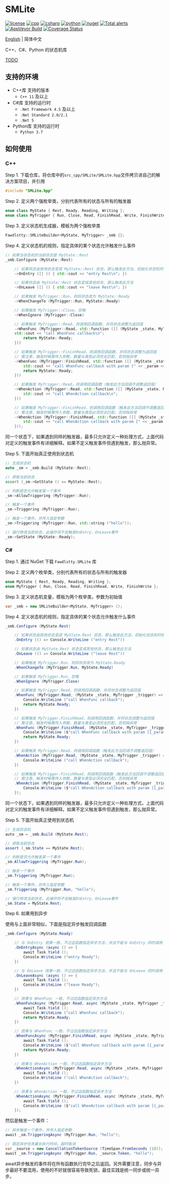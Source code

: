 # SMLite

[![license](https://img.shields.io/github/license/fawdlstty/SMLite?color=09f)](./LICENSE)
[![cpp](https://img.shields.io/lgtm/grade/cpp/github/fawdlstty/SMLite)](https://lgtm.com/projects/g/fawdlstty/SMLite)
[![csharp](https://img.shields.io/lgtm/grade/csharp/github/fawdlstty/SMLite)](https://lgtm.com/projects/g/fawdlstty/SMLite)
[![python](https://img.shields.io/lgtm/grade/python/github/fawdlstty/SMLite)](https://lgtm.com/projects/g/fawdlstty/SMLite)
[![nuget](https://img.shields.io/nuget/dt/Fawdlstty.SMLite?label=nuget%20downloads)](https://www.nuget.org/packages/Fawdlstty.SMLite)
[![Total alerts](https://img.shields.io/lgtm/alerts/g/fawdlstty/SMLite.svg?logo=lgtm)](https://lgtm.com/projects/g/fawdlstty/SMLite/alerts/)
[![AppVeyor Build](https://img.shields.io/appveyor/build/fawdlstty/SMLite)](https://ci.appveyor.com/project/fawdlstty/SMLite)
[![Coverage Status](https://coveralls.io/repos/github/fawdlstty/SMLite/badge.svg)](https://coveralls.io/github/fawdlstty/SMLite)

[English](./README.md) | 简体中文

C++、C#、Python 的状态机库

[TODO](./TODO.md)

## 支持的环境

- C++库 支持的版本
    + `C++ 11` 及以上
- C#库 支持的运行时
    + `.Net Framework 4.5` 及以上
    + `.Net Standard 2.0/2.1`
    + `.Net 5`
- Python库 支持的运行时
    + `Python 3.7`

## 如何使用

### C++

Step 1. 下载仓库，将仓库中的`src_cpp/SMLite/SMLite.hpp`文件拷贝进自己的解决方案项目，并引用

```cpp
#include "SMLite.hpp"
```

Step 2. 定义两个强枚举类，分别代表所有的状态与所有的触发器

```cpp
enum class MyState { Rest, Ready, Reading, Writing };
enum class MyTrigger { Run, Close, Read, FinishRead, Write, FinishWrite };
```

Step 3. 定义状态机生成器，模板为两个强枚举类

```cpp
Fawdlstty::SMLiteBuilder<MyState, MyTrigger> _smb {};
```

Step 4. 定义状态机的规则，指定具体的某个状态允许触发什么事件

```cpp
// 如果当状态机的当前状态是 MyState::Rest
_smb.Configure (MyState::Rest)

    // 如果状态由其他状态变成 MyState::Rest 状态，那么触发此方法，初始化状态机时指定的初始值不触发此方法
    ->OnEntry ([] () { std::cout << "entry Rest\n"; })

    // 如果状态由 MyState::Rest 状态变成其他状态，那么触发此方法
    ->OnLeave ([] () { std::cout << "leave Rest\n"; })

    // 如果触发 MyTrigger::Run，则将状态改为 MyState::Ready
    ->WhenChangeTo (MyTrigger::Run, MyState::Ready)

    // 如果触发 MyTrigger::Close，忽略
    ->WhenIgnore (MyTrigger::Close)

    // 如果触发 MyTrigger::Read，则调用回调函数，并将状态调整为返回值
    ->WhenFunc (MyTrigger::Read, std::function ([] (MyState _state, MyTrigger _trigger) -> MyState {
    std::cout << "call WhenFunc callback\n";
        return MyState::Ready;
    }))

    // 如果触发 MyTrigger::FinishRead，则调用回调函数，并将状态调整为返回值
    // 需注意，触发时候需传入参数，数量与类型必须完全匹配，否则抛异常
    ->WhenFunc (MyTrigger::FinishRead, std::function ([] (MyState _state, MyTrigger _trigger, std::string _param) -> MyState {
        std::cout << "call WhenFunc callback with param [" << _param << "]\n";
        return MyState::Ready;
    }))

    // 如果触发 MyTrigger::Read，则调用回调函数（触发此方法回调不调整返回值）
    ->WhenAction (MyTrigger::Read, std::function ([] (MyState _state, MyTrigger _trigger) {
        std::cout << "call WhenAction callback\n";
    }))

    // 如果触发 MyTrigger::FinishRead，则调用回调函数（触发此方法回调不调整返回值）
    // 需注意，触发时候需传入参数，数量与类型必须完全匹配，否则抛异常
    ->WhenAction (MyTrigger::FinishRead, std::function ([] (MyState _state, MyTrigger _trigger, std::string _param) {
        std::cout << "call WhenAction callback with param [" << _param << "]\n";
    }));
```

同一个状态下，如果遇到同样的触发器，最多只允许定义一种处理方式，上面代码对定义的触发事件有详细解释。如果不定义触发事件但遇到触发，那么抛异常。

Step 5. 下面开始真正使用到状态机

```cpp
// 生成状态机
auto _sm = _smb.Build (MyState::Rest);

// 获取当前状态
assert (_sm->GetState () == MyState::Rest);

// 判断是否允许触发某一个事件
_sm->AllowTriggering (MyTrigger::Run);

// 触发一个事件
_sm->Triggering (MyTrigger::Run);

// 触发一个事件，并传入指定参数
_sm->Triggering (MyTrigger::Run, std::string ("hello"));

// 强行修改当前状态，此操作将不会触发OnEntry、OnLeave事件
_sm->SetState (MyState::Ready);
```

### C\#

Step 1. 通过 NuGet 下载 `Fawdlstty.SMLite` 库

Step 2. 定义两个枚举类，分别代表所有的状态与所有的触发器

```csharp
enum MyState { Rest, Ready, Reading, Writing };
enum MyTrigger { Run, Close, Read, FinishRead, Write, FinishWrite };
```

Step 3. 定义状态机变量，模板为两个枚举类，参数为初始值

```csharp
var _smb = new SMLiteBuilder<MyState, MyTrigger> ();
```

Step 4. 定义状态机的规则，指定具体的某个状态允许触发什么事件

```csharp
_smb.Configure (MyState.Rest)

    // 如果状态由其他状态变成 MyState.Rest 状态，那么触发此方法，初始化状态机时指定的初始值不触发此方法
    .OnEntry (() => Console.WriteLine ("entry Rest"))

    // 如果状态由 MyState.Rest 状态变成其他状态，那么触发此方法
    .OnLeave (() => Console.WriteLine ("leave Rest"))

    // 如果触发 MyTrigger.Run，则将状态改为 MyState.Ready
    .WhenChangeTo (MyTrigger.Run, MyState.Ready)

    // 如果触发 MyTrigger.Run，忽略
    .WhenIgnore (MyTrigger.Close)

    // 如果触发 MyTrigger.Read，则调用回调函数，并将状态调整为返回值
    .WhenFunc (MyTrigger.Read, (MyState _state, MyTrigger _trigger) => {
        Console.WriteLine ("call WhenFunc callback");
        return MyState.Ready;
    })

    // 如果触发 MyTrigger.FinishRead，则调用回调函数，并将状态调整为返回值
    // 需注意，触发时候需传入参数，数量与类型必须完全匹配，否则抛异常
    .WhenFunc (MyTrigger.FinishRead, (MyState _state, MyTrigger _trigger, string _param) => {
        Console.WriteLine ($"call WhenFunc callback with param [{_param}]");
        return MyState.Ready;
    })

    // 如果触发 MyTrigger.Read，则调用回调函数（触发此方法回调不调整返回值）
    .WhenAction (MyTrigger.Read, (MyState _state, MyTrigger _trigger) => {
        Console.WriteLine ("call WhenAction callback");
    })

    // 如果触发 MyTrigger.FinishRead，则调用回调函数（触发此方法回调不调整返回值）
    // 需注意，触发时候需传入参数，数量与类型必须完全匹配，否则抛异常
    .WhenAction (MyTrigger.FinishRead, (MyState _state, MyTrigger _trigger, string _param) => {
        Console.WriteLine ($"call WhenAction callback with param [{_param}]");
    });
```

同一个状态下，如果遇到同样的触发器，最多只允许定义一种处理方式，上面代码对定义的触发事件有详细解释。如果不定义触发事件但遇到触发，那么抛异常。

Step 5. 下面开始真正使用到状态机

```csharp
// 生成状态机
auto _sm = _smb.Build (MyState.Rest);

// 获取当前状态
assert (_sm.State == MyState.Rest);

// 判断是否允许触发某一个事件
_sm.AllowTriggering (MyTrigger.Run);

// 触发一个事件
_sm.Triggering (MyTrigger.Run);

// 触发一个事件，并传入指定参数
_sm.Triggering (MyTrigger.Run, "hello");

// 强行修改当前状态，此操作将不会触发OnEntry、OnLeave事件
_sm.State = MyState.Rest;
```

Step 6. 如果用到异步

使用与上面非常相似，下面是指定异步触发回调函数

```csharp
_smb.Configure (MyState.Ready)

    // 与 OnEntry 效果一致，不过这函数指定异步方法，并且不能与 OnEntry 同时调用
    .OnEntryAsync (async () => {
        await Task.Yield ();
        Console.WriteLine ("entry Ready");
    })

    // 与 OnLeave 效果一致，不过这函数指定异步方法，并且不能与 OnLeave 同时调用
    .OnLeaveAsync (async () => {
        await Task.Yield ();
        Console.WriteLine ("leave Ready");
    })

    // 效果与 WhenFunc 一致，不过这函数指定异步方法
    .WhenFuncAsync (MyTrigger.Read, async (MyState _state, MyTrigger _trigger, CancellationToken _token) => {
        await Task.Yield ();
        Console.WriteLine ("call WhenFunc callback");
        return MyState.Ready;
    })

    // 效果与 WhenFunc 一致，不过这函数指定异步方法
    .WhenFuncAsync (MyTrigger.FinishRead, async (MyState _state, MyTrigger _trigger, CancellationToken _token, string _param) => {
        await Task.Yield ();
        Console.WriteLine ($"call WhenFunc callback with param [{_param}]");
        return MyState.Ready;
    })

    // 效果与 WhenAction 一致，不过这函数指定异步方法
    .WhenActionAsync (MyTrigger.Read, async (MyState _state, MyTrigger _trigger, CancellationToken _token) => {
        await Task.Yield ();
        Console.WriteLine ("call WhenAction callback");
    })

    // 效果与 WhenAction 一致，不过这函数指定异步方法
    .WhenActionAsync (MyTrigger.FinishRead, async (MyState _state, MyTrigger _trigger, CancellationToken _token, string _param) => {
        await Task.Yield ();
        Console.WriteLine ($"call WhenAction callback with param [{_param}]");
    });
```

然后是触发一个事件：

```csharp
// 异步触发一个事件，并传入指定参数
await _sm.TriggeringAsync (MyTrigger.Run, "hello");

// 限定异步任务最长执行时间，超时取消
var _source = new CancellationTokenSource (TimeSpan.FromSeconds (10));
await _sm.TriggeringAsync (MyTrigger.Run, _source.Token, "hello");
```

await异步触发的事件将在所有函数执行完毕之后返回。另外需要注意，同步与异步最好不要混用，使用的不好就很容易导致死锁，最佳实践是统一同步或统一异步。
